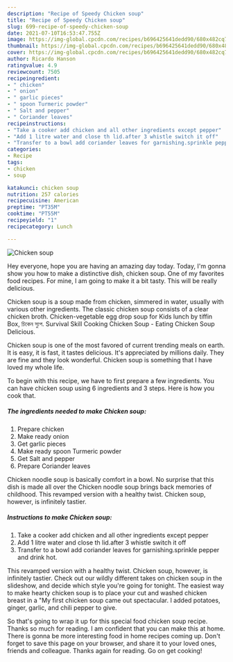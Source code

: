 ```yaml
---
description: "Recipe of Speedy Chicken soup"
title: "Recipe of Speedy Chicken soup"
slug: 699-recipe-of-speedy-chicken-soup
date: 2021-07-10T16:53:47.755Z
image: https://img-global.cpcdn.com/recipes/b696425641dedd90/680x482cq70/chicken-soup-recipe-main-photo.jpg
thumbnail: https://img-global.cpcdn.com/recipes/b696425641dedd90/680x482cq70/chicken-soup-recipe-main-photo.jpg
cover: https://img-global.cpcdn.com/recipes/b696425641dedd90/680x482cq70/chicken-soup-recipe-main-photo.jpg
author: Ricardo Hanson
ratingvalue: 4.9
reviewcount: 7505
recipeingredient:
- " chicken"
- " onion"
- " garlic pieces"
- " spoon Turmeric powder"
- " Salt and pepper"
- " Coriander leaves"
recipeinstructions:
- "Take a cooker add chicken and all other ingredients except pepper"
- "Add 1 litre water and close th lid.after 3 whistle switch it off"
- "Transfer to a bowl add coriander leaves for garnishing.sprinkle pepper and drink hot."
categories:
- Recipe
tags:
- chicken
- soup

katakunci: chicken soup 
nutrition: 257 calories
recipecuisine: American
preptime: "PT35M"
cooktime: "PT55M"
recipeyield: "1"
recipecategory: Lunch

---
```



![Chicken soup](https://img-global.cpcdn.com/recipes/b696425641dedd90/680x482cq70/chicken-soup-recipe-main-photo.jpg)

Hey everyone, hope you are having an amazing day today. Today, I'm gonna show you how to make a distinctive dish, chicken soup. One of my favorites food recipes. For mine, I am going to make it a bit tasty. This will be really delicious.

Chicken soup is a soup made from chicken, simmered in water, usually with various other ingredients. The classic chicken soup consists of a clear chicken broth. Chicken-vegetable egg drop soup for Kids lunch by tiffin Box, চিকেন স্যুপ. Survival Skill Cooking Chicken Soup - Eating Chicken Soup Delicious.

Chicken soup is one of the most favored of current trending meals on earth. It is easy, it is fast, it tastes delicious. It's appreciated by millions daily. They are fine and they look wonderful. Chicken soup is something that I have loved my whole life.


To begin with this recipe, we have to first prepare a few ingredients. You can have chicken soup using 6 ingredients and 3 steps. Here is how you cook that.

<!--inarticleads1-->

##### The ingredients needed to make Chicken soup:

1. Prepare  chicken
1. Make ready  onion
1. Get  garlic pieces
1. Make ready  spoon Turmeric powder
1. Get  Salt and pepper
1. Prepare  Coriander leaves


Chicken noodle soup is basically comfort in a bowl. No surprise that this dish is made all over the Chicken noodle soup brings back memories of childhood. This revamped version with a healthy twist. Chicken soup, however, is infinitely tastier. 

<!--inarticleads2-->

##### Instructions to make Chicken soup:

1. Take a cooker add chicken and all other ingredients except pepper
1. Add 1 litre water and close th lid.after 3 whistle switch it off
1. Transfer to a bowl add coriander leaves for garnishing.sprinkle pepper and drink hot.


This revamped version with a healthy twist. Chicken soup, however, is infinitely tastier. Check out our wildly different takes on chicken soup in the slideshow, and decide which style you&#39;re going for tonight. The easiest way to make hearty chicken soup is to place your cut and washed chicken breast in a &#34;My first chicken soup came out spectacular. I added potatoes, ginger, garlic, and chili pepper to give. 

So that's going to wrap it up for this special food chicken soup recipe. Thanks so much for reading. I am confident that you can make this at home. There is gonna be more interesting food in home recipes coming up. Don't forget to save this page on your browser, and share it to your loved ones, friends and colleague. Thanks again for reading. Go on get cooking!
